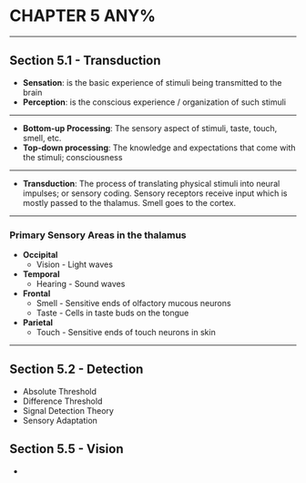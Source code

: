 # CHAPTER 5 ANY%
---
## Section 5.1 - Transduction
* **Sensation**:
is the basic experience of stimuli being transmitted to the brain
* **Perception**:
is the conscious experience / organization of such stimuli
---
* **Bottom-up Processing**:
The sensory aspect of stimuli, taste, touch, smell, etc.
* **Top-down processing**:
The knowledge and expectations that come with the stimuli; consciousness
---
* **Transduction**:
The process of translating physical stimuli into neural impulses; or sensory coding. Sensory receptors receive input which is mostly passed to the thalamus. Smell goes to the cortex.
---
### Primary Sensory Areas in the thalamus
* **Occipital**
	* Vision - Light waves
* **Temporal**
	* Hearing - Sound waves
* **Frontal**
	* Smell - Sensitive ends of olfactory mucous neurons
	* Taste - Cells in taste buds on the tongue
* **Parietal**
	* Touch - Sensitive ends of touch neurons in skin
---
## Section 5.2 - Detection
* Absolute Threshold
* Difference Threshold
* Signal Detection Theory
* Sensory Adaptation

##  Section 5.5 - Vision
* 
